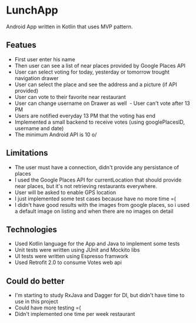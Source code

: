 # LunchApp

Android App written in Kotlin that uses MVP pattern.

## Featues
  - First user enter his name
  - Then user can see a list of near places provided by Google Places API
  - User can select voting for today, yesterday or tomorrow trought navigation drawer
  - User can select the place and see the address and a picture (if API provided)
  - User can vote to their favorite near restaurant
  - User can change username on Drawer as well
  - User can't vote after 13 PM
  - Users are notified everyday 13 PM that the voting has end
  - Implemented a small backend to receive votes (using googlePlacesID, username and date)
  - The minimum Android API is 10 o/
  
## Limitations
  - The user must have a connection, didn't provide any persistance of places
  - I used the Google Places API for currentLocation that should provide near places, but it's not retrieving restaurants everywhere.
  - User will be asked to enable GPS location
  - I just implemented some test cases because have no more time =(
  - I didn't have good results with the images from google places, so i used a default image on listing and when there are no images on detail
  
## Technologies
  - Used Kotlin language for the App and Java to implement some tests
  - Unit tests were written using JUnit and Mockito libs
  - UI tests were written using Espresso framwork
  - Used Retrofit 2.0 to consume Votes web api
  
## Could do better
  - I'm starting to study RxJava and Dagger for DI, but didn't have time to use in this project
  - Could have more testing =(
  - Didn't implemented one time per week restaurant
